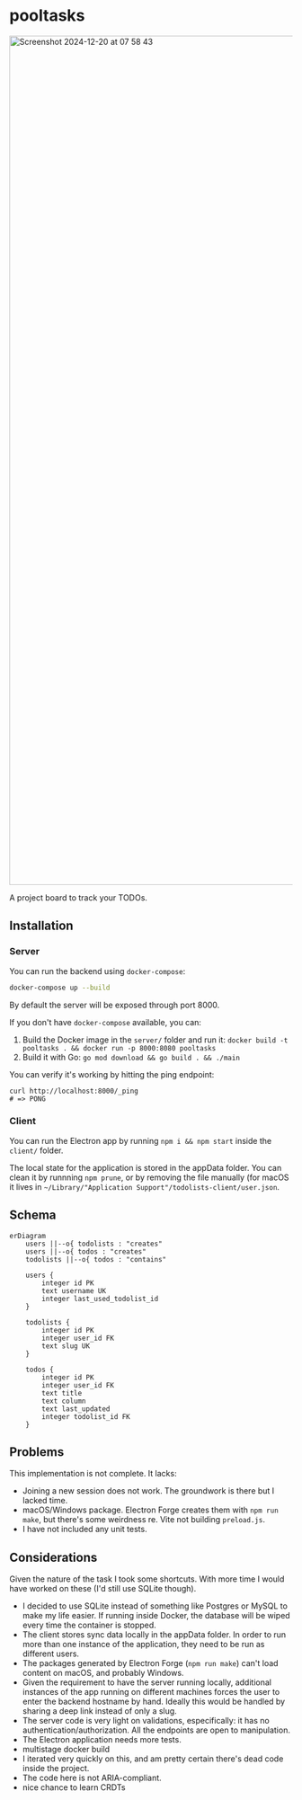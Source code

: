 # pooltasks

<img width="1512" alt="Screenshot 2024-12-20 at 07 58 43" src="https://github.com/user-attachments/assets/4895b832-f29e-4b66-9085-06a9399878cc" />

A project board to track your TODOs.

## Installation

### Server

You can run the backend using `docker-compose`:

```sh
docker-compose up --build
```

By default the server will be exposed through port 8000.

If you don't have `docker-compose` available, you can:

1. Build the Docker image in the `server/` folder and run it: `docker build -t pooltasks . && docker
run -p 8000:8080 pooltasks`
2. Build it with Go: `go mod download && go build . && ./main`

You can verify it's working by hitting the ping endpoint:

```
curl http://localhost:8000/_ping
# => PONG
```

### Client 


You can run the Electron app by running `npm i && npm start` inside the
`client/` folder.

The local state for the application is stored in the appData
folder. You can clean it by runnning `npm prune`, or by removing the
file manually (for macOS it lives in `~/Library/"Application
Support"/todolists-client/user.json`.


## Schema

```mermaid
erDiagram
    users ||--o{ todolists : "creates"
    users ||--o{ todos : "creates"
    todolists ||--o{ todos : "contains"

    users {
        integer id PK
        text username UK
        integer last_used_todolist_id
    }

    todolists {
        integer id PK
        integer user_id FK
        text slug UK
    }

    todos {
        integer id PK
        integer user_id FK
        text title
        text column
        text last_updated
        integer todolist_id FK
    }
```

## Problems

This implementation is not complete. It lacks:

* Joining a new session does not work. The groundwork is there but I
  lacked time.
* macOS/Windows package. Electron Forge creates them with `npm run
  make`, but there's some weirdness re. Vite not building `preload.js`.
* I have not included any unit tests.

## Considerations

Given the nature of the task I took some shortcuts. With more time I
would have worked on these (I'd still use SQLite though).

* I decided to use SQLite instead of something like Postgres or MySQL
  to make my life easier. If running inside Docker, the database will
  be wiped every time the container is stopped.
* The client stores sync data locally in the appData folder. In order
  to run more than one instance of the application, they need to be
  run as different users.
* The packages generated by Electron Forge (`npm run make`) can't load
  content on macOS, and probably Windows.
* Given the requirement to have the server running locally, additional
  instances of the app running on different machines forces the user
  to enter the backend hostname by hand. Ideally this would be handled
  by sharing a deep link instead of only a slug.
* The server code is very light on validations, especifically: it has
  no authentication/authorization. All the endpoints are open to
  manipulation.
* The Electron application needs more tests.
* multistage docker build
* I iterated very quickly on this, and am pretty certain there's dead
  code inside the project.
* The code here is not ARIA-compliant.
* nice chance to learn CRDTs
